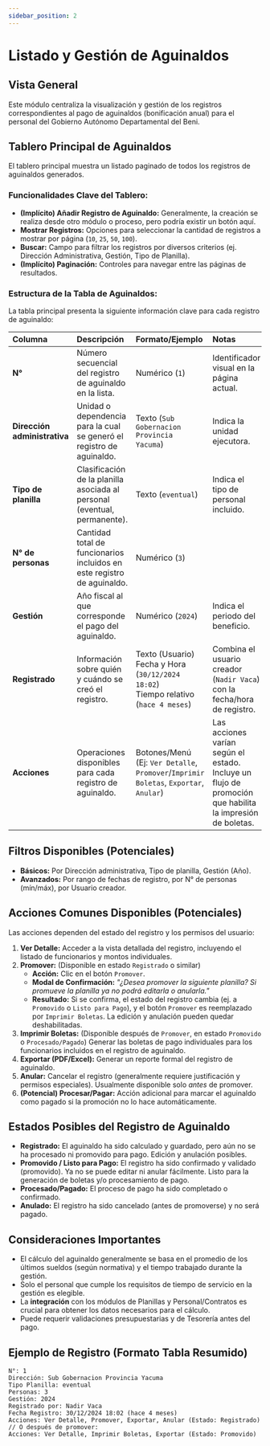 ```yaml
---
sidebar_position: 2
---
```


# Listado y Gestión de Aguinaldos

## Vista General

Este módulo centraliza la visualización y gestión de los registros correspondientes al pago de aguinaldos (bonificación anual) para el personal del Gobierno Autónomo Departamental del Beni.

## Tablero Principal de Aguinaldos

El tablero principal muestra un listado paginado de todos los registros de aguinaldos generados.

### Funcionalidades Clave del Tablero:

*   **(Implícito) Añadir Registro de Aguinaldo:** Generalmente, la creación se realiza desde otro módulo o proceso, pero podría existir un botón aquí.
*   **Mostrar Registros:** Opciones para seleccionar la cantidad de registros a mostrar por página (`10`, `25`, `50`, `100`).
*   **Buscar:** Campo para filtrar los registros por diversos criterios (ej. Dirección Administrativa, Gestión, Tipo de Planilla).
*   **(Implícito) Paginación:** Controles para navegar entre las páginas de resultados.

### Estructura de la Tabla de Aguinaldos:

La tabla principal presenta la siguiente información clave para cada registro de aguinaldo:

| Columna                   | Descripción                                                                                                | Formato/Ejemplo                                                                                             | Notas                                                                                                                                                           |
| :------------------------ | :--------------------------------------------------------------------------------------------------------- | :---------------------------------------------------------------------------------------------------------- | :-------------------------------------------------------------------------------------------------------------------------------------------------------------- |
| **N°**                    | Número secuencial del registro de aguinaldo en la lista.                                                   | Numérico (`1`)                                                                                              | Identificador visual en la página actual.                                                                                                                       |
| **Dirección administrativa**| Unidad o dependencia para la cual se generó el registro de aguinaldo.                                      | Texto (`Sub Gobernacion Provincia Yacuma`)                                                                  | Indica la unidad ejecutora.                                                                                                                                     |
| **Tipo de planilla**      | Clasificación de la planilla asociada al personal (eventual, permanente).                                  | Texto (`eventual`)                                                                                          | Indica el tipo de personal incluido.                                                                                                                            |
| **N° de personas**        | Cantidad total de funcionarios incluidos en este registro de aguinaldo.                                    | Numérico (`3`)                                                                                              |                                                                                                                                                                 |
| **Gestión**               | Año fiscal al que corresponde el pago del aguinaldo.                                                       | Numérico (`2024`)                                                                                           | Indica el periodo del beneficio.                                                                                                                                |
| **Registrado**            | Información sobre quién y cuándo se creó el registro.                                                      | Texto (Usuario) <br/> Fecha y Hora (`30/12/2024 18:02`) <br/> Tiempo relativo (`hace 4 meses`)             | Combina el usuario creador (`Nadir Vaca`) con la fecha/hora de registro.                                                                                        |
| **Acciones**              | Operaciones disponibles para cada registro de aguinaldo.                                                   | Botones/Menú (Ej: `Ver Detalle`, `Promover`/`Imprimir Boletas`, `Exportar`, `Anular`)                       | Las acciones varían según el estado. Incluye un flujo de promoción que habilita la impresión de boletas.                                                         |

## Filtros Disponibles (Potenciales)

*   **Básicos:** Por Dirección administrativa, Tipo de planilla, Gestión (Año).
*   **Avanzados:** Por rango de fechas de registro, por N° de personas (mín/máx), por Usuario creador.

## Acciones Comunes Disponibles (Potenciales)

Las acciones dependen del estado del registro y los permisos del usuario:

1.  **Ver Detalle:** Acceder a la vista detallada del registro, incluyendo el listado de funcionarios y montos individuales.
2.  **Promover:** (Disponible en estado `Registrado` o similar)
    *   **Acción:** Clic en el botón `Promover`.
    *   **Modal de Confirmación:** *"¿Desea promover la siguiente planilla? Si promueve la planilla ya no podrá editarla o anularla."*
    *   **Resultado:** Si se confirma, el estado del registro cambia (ej. a `Promovido` o `Listo para Pago`), y el botón `Promover` es reemplazado por `Imprimir Boletas`. La edición y anulación pueden quedar deshabilitadas.
3.  **Imprimir Boletas:** (Disponible después de `Promover`, en estado `Promovido` o `Procesado/Pagado`) Generar las boletas de pago individuales para los funcionarios incluidos en el registro de aguinaldo.
4.  **Exportar (PDF/Excel):** Generar un reporte formal del registro de aguinaldo.
5.  **Anular:** Cancelar el registro (generalmente requiere justificación y permisos especiales). Usualmente disponible solo *antes* de promover.
6.  **(Potencial) Procesar/Pagar:** Acción adicional para marcar el aguinaldo como pagado si la promoción no lo hace automáticamente.

## Estados Posibles del Registro de Aguinaldo

*   **Registrado:** El aguinaldo ha sido calculado y guardado, pero aún no se ha procesado ni promovido para pago. Edición y anulación posibles.
*   **Promovido / Listo para Pago:** El registro ha sido confirmado y validado (promovido). Ya no se puede editar ni anular fácilmente. Listo para la generación de boletas y/o procesamiento de pago.
*   **Procesado/Pagado:** El proceso de pago ha sido completado o confirmado.
*   **Anulado:** El registro ha sido cancelado (antes de promoverse) y no será pagado.

## Consideraciones Importantes

*   El cálculo del aguinaldo generalmente se basa en el promedio de los últimos sueldos (según normativa) y el tiempo trabajado durante la gestión.
*   Solo el personal que cumple los requisitos de tiempo de servicio en la gestión es elegible.
*   La **integración** con los módulos de Planillas y Personal/Contratos es crucial para obtener los datos necesarios para el cálculo.
*   Puede requerir validaciones presupuestarias y de Tesorería antes del pago.

## Ejemplo de Registro (Formato Tabla Resumido)

```plaintext
N°: 1
Dirección: Sub Gobernacion Provincia Yacuma
Tipo Planilla: eventual
Personas: 3
Gestión: 2024
Registrado por: Nadir Vaca
Fecha Registro: 30/12/2024 18:02 (hace 4 meses)
Acciones: Ver Detalle, Promover, Exportar, Anular (Estado: Registrado)
// O después de promover:
Acciones: Ver Detalle, Imprimir Boletas, Exportar (Estado: Promovido)